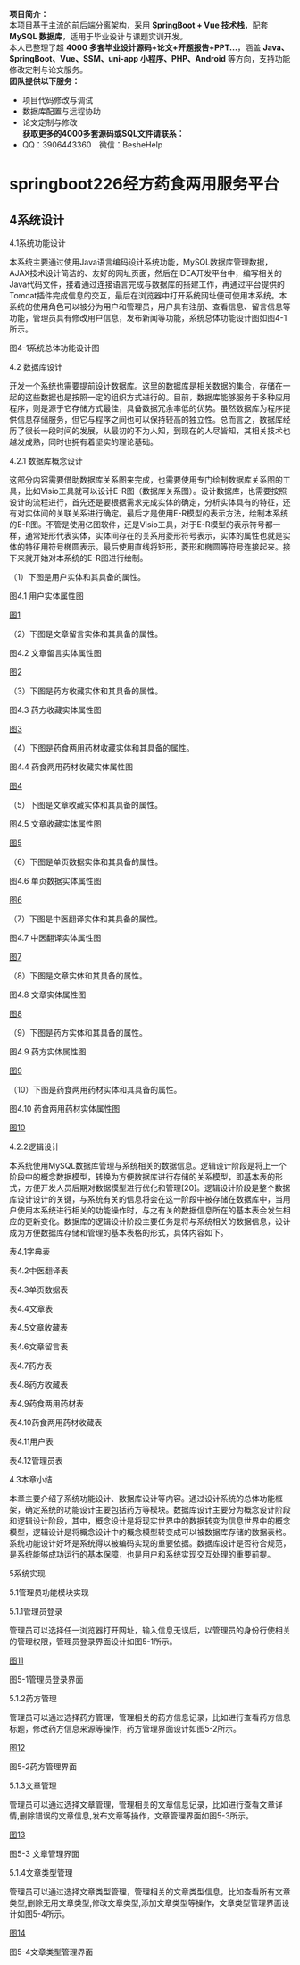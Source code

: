 **项目简介：**  
本项目基于主流的前后端分离架构，采用 **SpringBoot + Vue 技术栈**，配套 **MySQL 数据库**，适用于毕业设计与课题实训开发。  
本人已整理了超 **4000 多套毕业设计源码+论文+开题报告+PPT...**，涵盖 **Java、SpringBoot、Vue、SSM、uni-app 小程序、PHP、Android** 等方向，支持功能修改定制与论文服务。  
**团队提供以下服务：**  
- 项目代码修改与调试  
- 数据库配置与远程协助  
- 论文定制与修改  
**获取更多的4000多套源码或SQL文件请联系：**  
- QQ：3906443360 微信：BesheHelp


# springboot226经方药食两用服务平台

## 4系统设计

4.1系统功能设计

本系统主要通过使用Java语言编码设计系统功能，MySQL数据库管理数据，AJAX技术设计简洁的、友好的网址页面，然后在IDEA开发平台中，编写相关的Java代码文件，接着通过连接语言完成与数据库的搭建工作，再通过平台提供的Tomcat插件完成信息的交互，最后在浏览器中打开系统网址便可使用本系统。本系统的使用角色可以被分为用户和管理员，用户具有注册、查看信息、留言信息等功能，管理员具有修改用户信息，发布新闻等功能，系统总体功能设计图如图4-1所示。

图4-1系统总体功能设计图

4.2 数据库设计

开发一个系统也需要提前设计数据库。这里的数据库是相关数据的集合，存储在一起的这些数据也是按照一定的组织方式进行的。目前，数据库能够服务于多种应用程序，则是源于它存储方式最佳，具备数据冗余率低的优势。虽然数据库为程序提供信息存储服务，但它与程序之间也可以保持较高的独立性。总而言之，数据库经历了很长一段时间的发展，从最初的不为人知，到现在的人尽皆知，其相关技术也越发成熟，同时也拥有着坚实的理论基础。

4.2.1 数据库概念设计

这部分内容需要借助数据库关系图来完成，也需要使用专门绘制数据库关系图的工具，比如Visio工具就可以设计E-R图（数据库关系图）。设计数据库，也需要按照设计的流程进行，首先还是要根据需求完成实体的确定，分析实体具有的特征，还有对实体间的关联关系进行确定。最后才是使用E-R模型的表示方法，绘制本系统的E-R图。不管是使用亿图软件，还是Visio工具，对于E-R模型的表示符号都一样，通常矩形代表实体，实体间存在的关系用菱形符号表示，实体的属性也就是实体的特征用符号椭圆表示。最后使用直线将矩形，菱形和椭圆等符号连接起来。接下来就开始对本系统的E-R图进行绘制。

（1）下图是用户实体和其具备的属性。

图4.1 用户实体属性图

[图1](images/image_0.jpg)

（2）下图是文章留言实体和其具备的属性。

图4.2 文章留言实体属性图

[图2](images/image_1.jpg)

（3）下图是药方收藏实体和其具备的属性。

图4.3 药方收藏实体属性图

[图3](images/image_2.jpg)

（4）下图是药食两用药材收藏实体和其具备的属性。

图4.4 药食两用药材收藏实体属性图

[图4](images/image_3.jpg)

（5）下图是文章收藏实体和其具备的属性。

图4.5 文章收藏实体属性图

[图5](images/image_4.jpg)

（6）下图是单页数据实体和其具备的属性。

图4.6 单页数据实体属性图

[图6](images/image_5.jpg)

（7）下图是中医翻译实体和其具备的属性。

图4.7 中医翻译实体属性图

[图7](images/image_6.jpg)

（8）下图是文章实体和其具备的属性。

图4.8 文章实体属性图

[图8](images/image_7.jpg)

（9）下图是药方实体和其具备的属性。

图4.9 药方实体属性图

[图9](images/image_8.jpg)

（10）下图是药食两用药材实体和其具备的属性。

图4.10 药食两用药材实体属性图

[图10](images/image_9.jpg)

4.2.2逻辑设计

本系统使用MySQL数据库管理与系统相关的数据信息。逻辑设计阶段是将上一个阶段中的概念数据模型，转换为方便数据库进行存储的关系模型，即基本表的形式，方便开发人员后期对数据模型进行优化和管理[20]。逻辑设计阶段是整个数据库设计设计的关键，与系统有关的信息将会在这一阶段中被存储在数据库中，当用户使用本系统进行相关的功能操作时，与之有关的数据信息所在的基本表会发生相应的更新变化。数据库的逻辑设计阶段主要任务是将与系统相关的数据信息，设计成为方便数据库存储和管理的基本表格的形式，具体内容如下。

表4.1字典表

表4.2中医翻译表

表4.3单页数据表

表4.4文章表

表4.5文章收藏表

表4.6文章留言表

表4.7药方表

表4.8药方收藏表

表4.9药食两用药材表

表4.10药食两用药材收藏表

表4.11用户表

表4.12管理员表

4.3本章小结

本章主要介绍了系统功能设计、数据库设计等内容。通过设计系统的总体功能框架，确定系统的功能设计主要包括药方等模块。数据库设计主要分为概念设计阶段和逻辑设计阶段，其中，概念设计是将现实世界中的数据转变为信息世界中的概念模型，逻辑设计是将概念设计中的概念模型转变成可以被数据库存储的数据表格。系统功能设计好坏是系统得以被编码实现的重要依据。数据库设计是否符合规范，是系统能够成功运行的基本保障，也是用户和系统实现交互处理的重要前提。

5系统实现

5.1管理员功能模块实现

5.1.1管理员登录

管理员可以选择任一浏览器打开网址，输入信息无误后，以管理员的身份行使相关的管理权限，管理员登录界面设计如图5-1所示。

[图11](images/image_10.png)

图5-1管理员登录界面

5.1.2药方管理

管理员可以通过选择药方管理，管理相关的药方信息记录，比如进行查看药方信息标题，修改药方信息来源等操作，药方管理界面设计如图5-2所示。

[图12](images/image_11.png)

图5-2药方管理界面

5.1.3文章管理

管理员可以通过选择文章管理，管理相关的文章信息记录，比如进行查看文章详情,删除错误的文章信息,发布文章等操作，文章管理界面如图5-3所示。

[图13](images/image_12.png)

图5-3 文章管理界面

5.1.4文章类型管理

管理员可以通过选择文章类型管理，管理相关的文章类型信息，比如查看所有文章类型,删除无用文章类型,修改文章类型,添加文章类型等操作，文章类型管理界面设计如图5-4所示。

[图14](images/image_13.png)

图5-4文章类型管理界面

